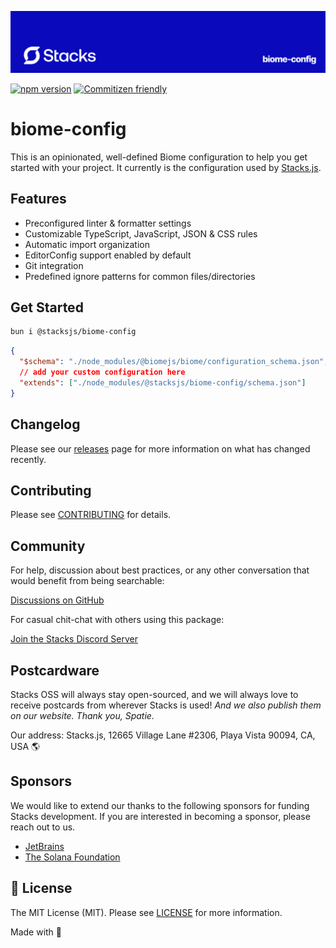 <p align="center"><img src=".github/art/cover.jpg" alt="Social Card of this repo"></p>

[![npm version][npm-version-src]][npm-version-href]
[![Commitizen friendly](https://img.shields.io/badge/commitizen-friendly-brightgreen.svg)](http://commitizen.github.io/cz-cli/)
<!-- [![npm downloads][npm-downloads-src]][npm-downloads-href] -->
<!-- [![Codecov][codecov-src]][codecov-href] -->

# biome-config

This is an opinionated, well-defined Biome configuration to help you get started with your project. It currently is the configuration used by [Stacks.js](https://stacksjs.org).

## Features

- Preconfigured linter & formatter settings
- Customizable TypeScript, JavaScript, JSON & CSS rules
- Automatic import organization
- EditorConfig support enabled by default
- Git integration
- Predefined ignore patterns for common files/directories

## Get Started

```bash
bun i @stacksjs/biome-config
```

```json
{
  "$schema": "./node_modules/@biomejs/biome/configuration_schema.json",
  // add your custom configuration here
  "extends": ["./node_modules/@stacksjs/biome-config/schema.json"]
}
```

## Changelog

Please see our [releases](https://github.com/stackjs/biome-config/releases) page for more information on what has changed recently.

## Contributing

Please see [CONTRIBUTING](.github/CONTRIBUTING.md) for details.

## Community

For help, discussion about best practices, or any other conversation that would benefit from being searchable:

[Discussions on GitHub](https://github.com/stacksjs/biome-config/discussions)

For casual chit-chat with others using this package:

[Join the Stacks Discord Server](https://discord.gg/stacksjs)

## Postcardware

Stacks OSS will always stay open-sourced, and we will always love to receive postcards from wherever Stacks is used! _And we also publish them on our website. Thank you, Spatie._

Our address: Stacks.js, 12665 Village Lane #2306, Playa Vista 90094, CA, USA 🌎

## Sponsors

We would like to extend our thanks to the following sponsors for funding Stacks development. If you are interested in becoming a sponsor, please reach out to us.

- [JetBrains](https://www.jetbrains.com/)
- [The Solana Foundation](https://solana.com/)

## 📄 License

The MIT License (MIT). Please see [LICENSE](LICENSE.md) for more information.

Made with 💙

<!-- Badges -->
[npm-version-src]: https://img.shields.io/npm/v/biome-config?style=flat-square
[npm-version-href]: https://npmjs.com/package/biome-config

<!-- [codecov-src]: https://img.shields.io/codecov/c/gh/stacksjs/biome-config/main?style=flat-square
[codecov-href]: https://codecov.io/gh/stacksjs/biome-config -->
